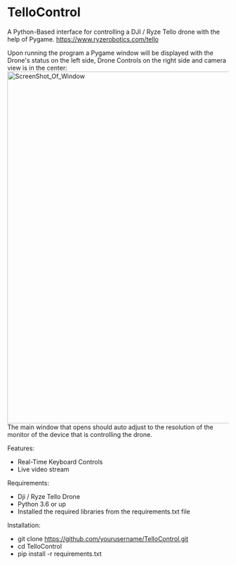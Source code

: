 # TelloControl
A Python-Based interface for controlling a DJI / Ryze Tello drone with the help of Pygame.
https://www.ryzerobotics.com/tello


Upon running the program a Pygame window will be displayed with the Drone's status on the left side, Drone Controls on the right side and camera view is in the center:
<img width="1280" height="800" alt="ScreenShot_Of_Window" src="https://github.com/user-attachments/assets/ec39d31d-0e11-4408-b5f0-c4dae6d91f37" />
The main window that opens should auto adjust to the resolution of the monitor of the device that is controlling the drone.


Features:
- Real-Time Keyboard Controls
- Live video stream
  
Requirements:
- Dji / Ryze Tello Drone
- Python 3.6 or up
- Installed the required libraries from the requirements.txt file

Installation:
- git clone https://github.com/yourusername/TelloControl.git
- cd TelloControl
- pip install -r requirements.txt
